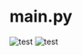 # main.py
![test](https://github.com/user-attachments/assets/1ed6ec72-9772-44e4-af86-5aefb64dcca1)
![test](https://github.com/user-attachments/assets/13822b57-0f3c-4154-8f01-e84e7078dd99)
